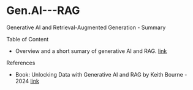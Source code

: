 # Gen.AI---RAG
Generative AI and Retrieval-Augmented Generation - Summary

Table of Content
- Overview and a short sumary of generative AI and RAG. [link]()

References
- Book: Unlocking Data with Generative AI and RAG by Keith Bourne - 2024 [link](https://github.com/PacktPublishing/Unlocking-Data-with-Generative-AI-and-RAG)
